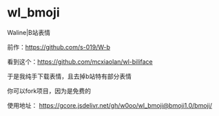# wl_bmoji
Waline|B站表情

前作：https://github.com/s-019/W-b

看到这个：https://github.com/mcxiaolan/wl-biliface

于是我纯手下载表情，且去掉b站特有部分表情

你可以fork项目，因为是免费的

使用地址：
https://gcore.jsdelivr.net/gh/w0oo/wl_bmoji@bmoji1.0/bmoji/
